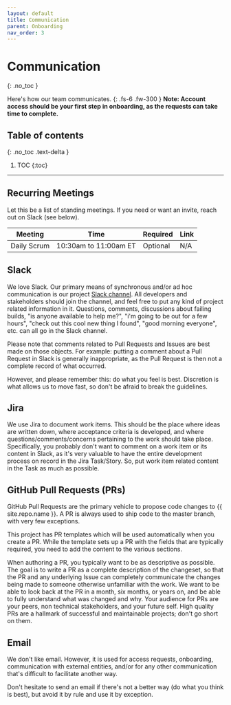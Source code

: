 ```yaml
---
layout: default
title: Communication
parent: Onboarding
nav_order: 3
---
```


# Communication
{: .no_toc }

Here's how our team communicates.
{: .fs-6 .fw-300 }
**Note:  Account access should be your first step in onboarding, as the requests can take time to complete.**

## Table of contents
{: .no_toc .text-delta }

1. TOC
{:toc}
---

## Recurring Meetings

Let this be a list of standing meetings.  If you need or want an invite, reach out on Slack (see below).

| Meeting      | Time                  | Required | Link |
| ------------ | --------------------- | -------- | ---- |
| Daily Scrum  | 10:30am to 11:00am ET | Optional | N/A  |

## Slack

We love Slack.  Our primary means of synchronous and/or ad hoc communication is our project [Slack channel](https://cmsgov.slack.com/archives/C045M44HA0Y).  All developers and stakeholders should join the channel, and feel free to put any kind of project related information in it.  Questions, comments, discussions about failing builds, "is anyone available to help me?", "i'm going to be out for a few hours", "check out this cool new thing I found", "good morning everyone", etc. can all go in the Slack channel.  

Please note that comments related to Pull Requests and Issues are best made on those objects.  For example:  putting a comment about a Pull Request in Slack is generally inappropriate, as the Pull Request is then not a complete record of what occurred.  

However, and please remember this:  do what you feel is best.  Discretion is what allows us to move fast, so don't be afraid to break the guidelines.

## Jira

We use Jira to document work items.  This should be the place where ideas are written down, where acceptance criteria is developed, and where questions/comments/concerns pertaining to the work should take place.  Specifically, you probably don't want to comment on a work item or its content in Slack, as it's very valuable to have the entire development process on record in the Jira Task/Story.  So, put work item related content in the Task as much as possible.

## GitHub Pull Requests (PRs)

GitHub Pull Requests are the primary vehicle to propose code changes to {{ site.repo.name }}.  A PR is always used to ship code to the master branch, with very few exceptions.

This project has PR templates which will be used automatically when you create a PR.  While the template sets up a PR with the fields that are typically required, you need to add the content to the various sections.

When authoring a PR, you typically want to be as descriptive as possible.  The goal is to write a PR as a complete description of the changeset, so that the PR and any underlying Issue can completely communicate the changes being made to someone otherwise unfamiliar with the work.  We want to be able to look back at the PR in a month, six months, or years on, and be able to fully understand what was changed and why.  Your audience for PRs are your peers, non technical stakeholders, and your future self.  High quality PRs are a hallmark of successful and maintainable projects; don't go short on them.

## Email

We don't like email.  However, it is used for access requests, onboarding, communication with external entities, and/or for any other communication that's difficult to facilitate another way.  

Don't hesitate to send an email if there's not a better way (do what you think is best), but avoid it by rule and use it by exception.

